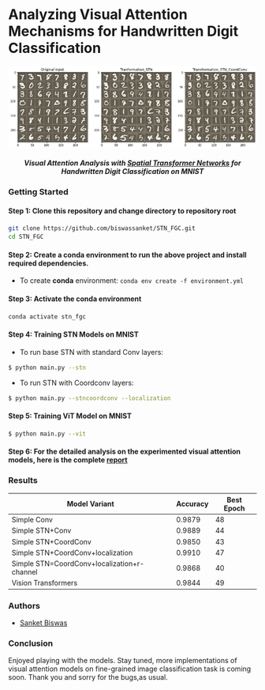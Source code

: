 # Analyzing Visual Attention Mechanisms for Handwritten Digit Classification

<p align="center">
  <img src="https://github.com/biswassanket/STN_FGC/blob/master/files/output.png">
  <br>
  <br>
  <b><i>Visual Attention Analysis with <a href="https://arxiv.org/pdf/1506.02025.pdf">Spatial Transformer Networks</a> for Handwritten Digit Classification on MNIST</i></b>
</p>


<p align="center">
  
### Getting Started
  
#### Step 1: Clone this repository and change directory to repository root
```bash
git clone https://github.com/biswassanket/STN_FGC.git
cd STN_FGC
```
#### Step 2: Create a conda environment to run the above project and install required dependencies.
* To create **conda** environment: `conda env create -f environment.yml`
  
#### Step 3: Activate the conda environment 
```bash
conda activate stn_fgc
```
#### Step 4: Training STN Models on MNIST 
* To run base STN with standard Conv layers:
  
```bash
$ python main.py --stn
```
* To run STN with Coordconv layers:

```bash
$ python main.py --stncoordconv --localization
```
  
#### Step 5: Training ViT Model on MNIST 
  
```bash
$ python main.py --vit
``` 
  
#### Step 6: For the detailed analysis on the experimented visual attention models, here is the complete <a href="https://github.com/biswassanket/STN_FGC/blob/master/demo.ipynb"> report </a>

### Results 
  
| Model Variant | Accuracy | Best Epoch |
| --- | --- | --- |
| Simple Conv     | 0.9879 | 48 |
| Simple STN+Conv | 0.9889 | 44 |
| Simple STN+CoordConv| 0.9850| 43 |
| Simple STN+CoordConv+localization| 0.9910 | 47 |
| Simple STN=CoordConv+localization+r-channel| 0.9868 | 40 |
| Vision Transformers| 0.9844 | 49|

### Authors
* [Sanket Biswas](https://github.com/biswassanket)
  
### Conclusion
  
Enjoyed playing with the models. Stay tuned, more implementations of visual attention models on fine-grained image classification task is coming soon. 
Thank you and sorry for the bugs,as usual.
  
  
  
  
  

